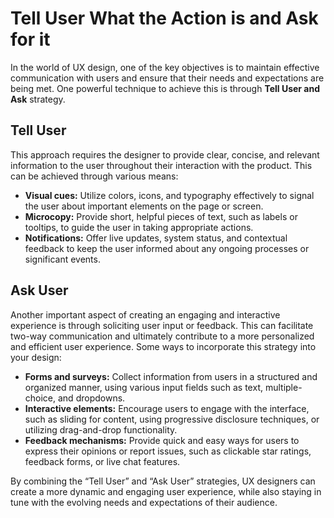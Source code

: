 # Tell User What the Action is and Ask for it

In the world of UX design, one of the key objectives is to maintain effective communication with users and ensure that their needs and expectations are being met. One powerful technique to achieve this is through **Tell User and Ask** strategy.

## Tell User

This approach requires the designer to provide clear, concise, and relevant information to the user throughout their interaction with the product. This can be achieved through various means:

- **Visual cues:** Utilize colors, icons, and typography effectively to signal the user about important elements on the page or screen.
- **Microcopy:** Provide short, helpful pieces of text, such as labels or tooltips, to guide the user in taking appropriate actions.
- **Notifications:** Offer live updates, system status, and contextual feedback to keep the user informed about any ongoing processes or significant events.

## Ask User

Another important aspect of creating an engaging and interactive experience is through soliciting user input or feedback. This can facilitate two-way communication and ultimately contribute to a more personalized and efficient user experience. Some ways to incorporate this strategy into your design:

- **Forms and surveys:** Collect information from users in a structured and organized manner, using various input fields such as text, multiple-choice, and dropdowns.
- **Interactive elements:** Encourage users to engage with the interface, such as sliding for content, using progressive disclosure techniques, or utilizing drag-and-drop functionality.
- **Feedback mechanisms:** Provide quick and easy ways for users to express their opinions or report issues, such as clickable star ratings, feedback forms, or live chat features.

By combining the “Tell User” and “Ask User” strategies, UX designers can create a more dynamic and engaging user experience, while also staying in tune with the evolving needs and expectations of their audience.
